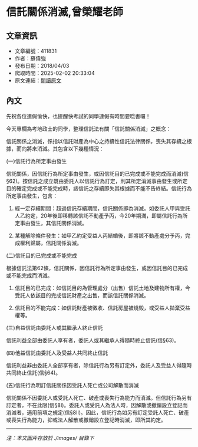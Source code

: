 # 信託關係消滅,曾榮耀老師

## 文章資訊
- 文章編號：411831
- 作者：蘇偉強
- 發布日期：2018/04/03
- 爬取時間：2025-02-02 20:33:04
- 原文連結：[閱讀原文](https://real-estate.get.com.tw/Columns/detail.aspx?no=411831)

## 內文
先祝各位連假愉快，也提醒快考試的同學連假有時間要唸書囉！

今天專欄為考地政士的同學，整理信託法有關「信託關係消滅」之概念：

信託關係之消滅，係指以信託財產為中心之持續性信託法律關係，喪失其存續之根據，而向將來消滅。其包含以下幾種情況：

(一)信託行為所定事由發生

信託關係，因信託行為所定事由發生，或因信託目的已完成或不能完成而消滅(信§62)。按信託之成立既由委託人以信託行為訂定，則其所定消滅事由發生或所定目的確定完成或不能完成時，該信託之存續即失其根據而不能不告終結。信託行為所定事由發生，包含：

1. 經一定存續期間：超過信託存續期間，信託關係即為消滅。如委託人甲與受託人乙約定，20年後即移轉該信託不動產予丙，今20年期滿，即屬信託行為所定事由發生，其信託關係消滅。

2. 某種解除條件發生：如甲乙約定受益人丙結婚後，即將該不動產處分予丙，完成權利歸屬，信託關係消滅。

(二)信託目的已完成或不能完成

根據信託法第62條，信託關係，因信託行為所定事由發生，或因信託目的已完成或不能完成而消滅。

1. 信託目的已完成：如信託目的為管理處分（出售）信託土地及建物所有權，今受託人依該目的完成信託財產之出售，而該信託關係消滅。

2. 信託目的不能完成：如信託財產被徵收、信託房屋被燒毀，或受益人拋棄受益權等。

(三)自益信託由委託人或其繼承人終止信託

信託利益全部由委託人享有者，委託人或其繼承人得隨時終止信託(信§63)。

(四)他益信託由委託人及受益人共同終止信託

信託利益非由委託人全部享有者，除信託行為另有訂定外，委託人及受益人得隨時共同終止信託(信§64)。

(五)信託行為明訂信託關係因受託人死亡或公司解散而消滅

信託關係不因委託人或受託人死亡、破產或喪失行為能力而消滅。但信託行為另有訂定者，不在此限(信§8I)。委託人或受託人為法人時，因解散或撤銷設立登記而消滅者，適用前項之規定(信§8II)。因此，信託行為如另有訂定受託人死亡、破產或喪失行為能力，抑或法人解散或撤銷設立登記時消滅，即所其約定。

---
*注：本文圖片存放於 ./images/ 目錄下*
